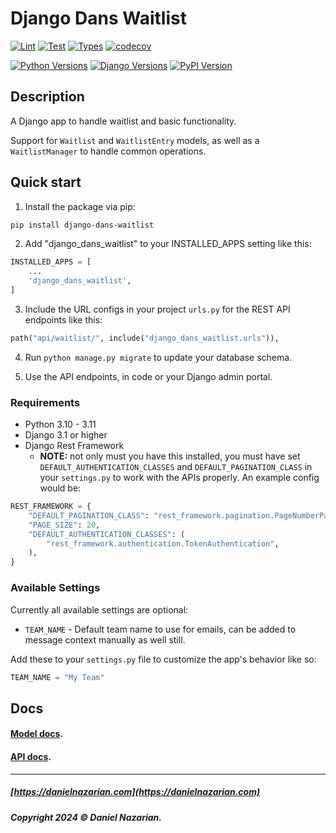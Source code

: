 # Django Dans Waitlist

[![Lint](https://github.com/dan1229/django_dans_waitlist/actions/workflows/python-lint.yml/badge.svg)](https://github.com/dan1229/django_dans_waitlist/actions/workflows/python-lint.yml)
[![Test](https://github.com/dan1229/django_dans_waitlist/actions/workflows/python-test.yml/badge.svg)](https://github.com/dan1229/django_dans_waitlist/actions/workflows/python-test.yml)
[![Types](https://github.com/dan1229/django_dans_waitlist/actions/workflows/python-types.yml/badge.svg)](https://github.com/dan1229/django_dans_waitlist/actions/workflows/python-types.yml)
[![codecov](https://codecov.io/gh/dan1229/django_dans_waitlist/branch/main/graph/badge.svg?token=TL09HDQWBJ)](https://codecov.io/gh/dan1229/django_dans_waitlist)


[![Python Versions](https://img.shields.io/pypi/pyversions/django-dans-waitlist)](https://pypi.org/project/django-dans-waitlist/)
[![Django Versions](https://img.shields.io/pypi/djversions/django-dans-waitlist)](https://pypi.org/project/django-dans-waitlist/)
[![PyPI Version](https://img.shields.io/pypi/v/django-dans-waitlist)](https://pypi.org/project/django-dans-waitlist/)

## Description

A Django app to handle waitlist and basic functionality.

Support for `Waitlist` and `WaitlistEntry` models, as well as a `WaitlistManager` to handle common operations.

## Quick start

1. Install the package via pip:

```bash
pip install django-dans-waitlist
```

2. Add "django_dans_waitlist" to your INSTALLED_APPS setting like this:

```python
INSTALLED_APPS = [
	...
	'django_dans_waitlist',
]
```

3. Include the URL configs in your project `urls.py` for the REST API endpoints like this:

```python
path("api/waitlist/", include("django_dans_waitlist.urls")),
```

4. Run `python manage.py migrate` to update your database schema.

5. Use the API endpoints, in code or your Django admin portal.

### Requirements

- Python 3.10 - 3.11
- Django 3.1 or higher
- Django Rest Framework
  - **NOTE:** not only must you have this installed, you must have set `DEFAULT_AUTHENTICATION_CLASSES` and `DEFAULT_PAGINATION_CLASS` in your `settings.py` to work with the APIs properly. An example config would be:

```python
REST_FRAMEWORK = {
    "DEFAULT_PAGINATION_CLASS": "rest_framework.pagination.PageNumberPagination",
    "PAGE_SIZE": 20,
    "DEFAULT_AUTHENTICATION_CLASSES": (
        "rest_framework.authentication.TokenAuthentication",
    ),
}
```


### Available Settings

Currently all available settings are optional:

- `TEAM_NAME` - Default team name to use for emails, can be added to message context manually as well still.


Add these to your `settings.py` file to customize the app's behavior like so:

```python
TEAM_NAME = "My Team"
```


## Docs

#### [Model docs](https://github.com/dan1229/django_dans_waitlist/tree/main/docs/models.md).

#### [API docs](https://github.com/dan1229/django_dans_waitlist/tree/main/docs/apis.md).


-------------------------------------------------------

##### [https://danielnazarian.com](https://danielnazarian.com)

##### Copyright 2024 © Daniel Nazarian.

